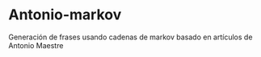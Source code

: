 # Antonio-markov
Generación de frases usando cadenas de markov basado en artículos de Antonio Maestre
